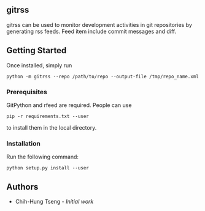 ## gitrss

gitrss can be used to monitor development activities in git repositories by generating rss feeds. Feed item include commit messages and diff.

## Getting Started

Once installed, simply run
```
python -m gitrss --repo /path/to/repo --output-file /tmp/repo_name.xml
```

### Prerequisites

GitPython and rfeed are required. People can use
```
pip -r requirements.txt --user
```
to install them in the local directory.

### Installation

Run the following command:
```
python setup.py install --user
```

## Authors

* Chih-Hung Tseng - *Initial work*

